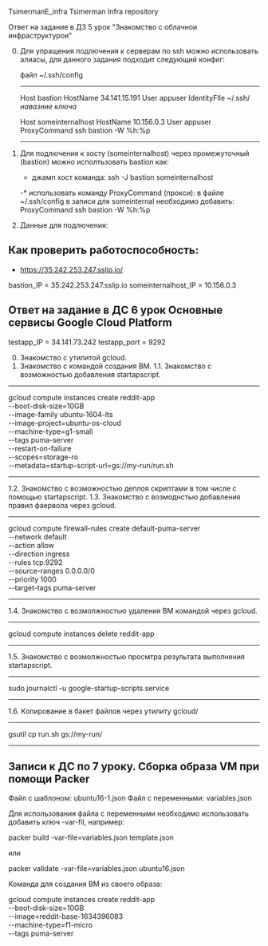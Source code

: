 TsimermanE_infra Tsimerman Infra repository

Ответ на задание в ДЗ 5 урок "Знакомство с облачнои инфраструктурои"

0. Для упращения подлючения к серверам по ssh можно использовать алиасы, для данного задания подходит
   следующий конфиг:

   файл ~/.ssh/config
   
   _________________________________________
   Host bastion
       HostName 34.141.15.191
       User appuser
       IdentityFIle ~/.ssh/_навазние ключа_

   Host someinternalhost
       HostName 10.156.0.3
       User appuser
       ProxyCommand ssh bastion -W %h:%p
   ________________________________________

1. Для подлючения к хосту (someinternalhost) через промежуточный (bastion) можно исполтьзовать 
   bastion как:
	
	- джамп хост
	  команда: ssh -J bastion someinternalhost
	
	-* использовать команду ProxyCommand (прокси):
	  в файле ~/.ssh/config в записи для someinternal необходимо добавить:
	  ProxyCommand ssh bastion -W %h:%p 

3. Данные для подлючения:

## Как проверить работоспособность:
 - https://35.242.253.247.sslip.io/

bastion_IP = 35.242.253.247.sslip.io
someinternalhost_IP = 10.156.0.3


## Ответ на задание в ДС 6 урок Основные сервисы Google Cloud Platform

testapp_IP = 34.141.73.242
testapp_port = 9292

  0. Знакомство с утилитой gcloud.
  1. Знакомство с командой создания ВМ.
  1.1. Знакомство с возможностью добавления startapscript.
____________

gcloud compute instances create reddit-app \
  --boot-disk-size=10GB \
  --image-family ubuntu-1604-lts \
  --image-project=ubuntu-os-cloud \
  --machine-type=g1-small \
  --tags puma-server \
  --restart-on-failure \
  --scopes=storage-ro \
  --metadata=startup-script-url=gs://my-run/run.sh
____________

  1.2. Знакомство с возможностью деплоя скриптами в том числе с помощью startapscript.
  1.3. Знакомство с возмоднстью добавления правил фаервола через gcloud.
____________

gcloud compute firewall-rules create default-puma-server \
    --network default \
    --action allow \
    --direction ingress \
    --rules tcp:9292 \
    --source-ranges 0.0.0.0/0 \
    --priority 1000 \
    --target-tags puma-server
____________

  1.4. Знакомство с возмолжностью удаления ВМ командой через gcloud.
____________

gcloud compute instances delete reddit-app
____________

  1.5. Знакомство с возмолжностью  просмтра результата выполнения startapscript.
____________

sudo journalctl -u google-startup-scripts.service
____________
  
  1.6. Копирование в бакет файлов через утилиту gcloud/
____________

gsutil cp run.sh gs://my-run/
____________


## Записи к ДС по 7 уроку. Сборка образа VM при помощи Packer

Файл с шаблоном: ubuntu16-1.json
Файл с переменными: variables.json

Для использования файла с переменными необходимо использовать добавить ключ -var-fil, например:

packer build -var-file=variables.json template.json

или

packer validate -var-file=variables.json ubuntu16.json

Команда для создания ВМ из своего образа:

gcloud compute instances create reddit-app \
  --boot-disk-size=10GB \
  --image=reddit-base-1634396083 \
  --machine-type=f1-micro \
  --tags puma-server

